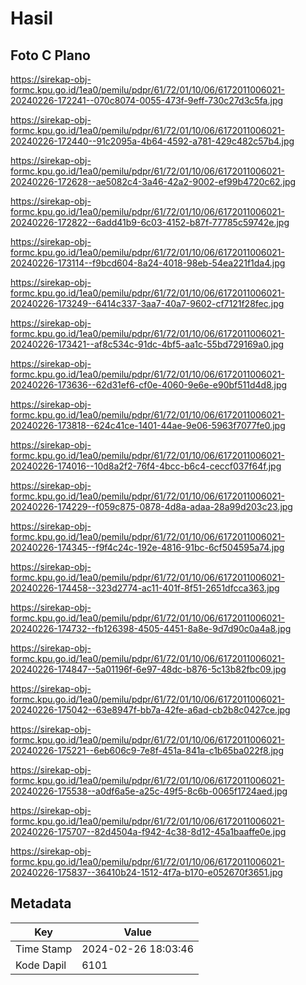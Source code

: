 # Hasil

## Foto C Plano

https://sirekap-obj-formc.kpu.go.id/1ea0/pemilu/pdpr/61/72/01/10/06/6172011006021-20240226-172241--070c8074-0055-473f-9eff-730c27d3c5fa.jpg

https://sirekap-obj-formc.kpu.go.id/1ea0/pemilu/pdpr/61/72/01/10/06/6172011006021-20240226-172440--91c2095a-4b64-4592-a781-429c482c57b4.jpg

https://sirekap-obj-formc.kpu.go.id/1ea0/pemilu/pdpr/61/72/01/10/06/6172011006021-20240226-172628--ae5082c4-3a46-42a2-9002-ef99b4720c62.jpg

https://sirekap-obj-formc.kpu.go.id/1ea0/pemilu/pdpr/61/72/01/10/06/6172011006021-20240226-172822--6add41b9-6c03-4152-b87f-77785c59742e.jpg

https://sirekap-obj-formc.kpu.go.id/1ea0/pemilu/pdpr/61/72/01/10/06/6172011006021-20240226-173114--f9bcd604-8a24-4018-98eb-54ea221f1da4.jpg

https://sirekap-obj-formc.kpu.go.id/1ea0/pemilu/pdpr/61/72/01/10/06/6172011006021-20240226-173249--6414c337-3aa7-40a7-9602-cf7121f28fec.jpg

https://sirekap-obj-formc.kpu.go.id/1ea0/pemilu/pdpr/61/72/01/10/06/6172011006021-20240226-173421--af8c534c-91dc-4bf5-aa1c-55bd729169a0.jpg

https://sirekap-obj-formc.kpu.go.id/1ea0/pemilu/pdpr/61/72/01/10/06/6172011006021-20240226-173636--62d31ef6-cf0e-4060-9e6e-e90bf511d4d8.jpg

https://sirekap-obj-formc.kpu.go.id/1ea0/pemilu/pdpr/61/72/01/10/06/6172011006021-20240226-173818--624c41ce-1401-44ae-9e06-5963f7077fe0.jpg

https://sirekap-obj-formc.kpu.go.id/1ea0/pemilu/pdpr/61/72/01/10/06/6172011006021-20240226-174016--10d8a2f2-76f4-4bcc-b6c4-ceccf037f64f.jpg

https://sirekap-obj-formc.kpu.go.id/1ea0/pemilu/pdpr/61/72/01/10/06/6172011006021-20240226-174229--f059c875-0878-4d8a-adaa-28a99d203c23.jpg

https://sirekap-obj-formc.kpu.go.id/1ea0/pemilu/pdpr/61/72/01/10/06/6172011006021-20240226-174345--f9f4c24c-192e-4816-91bc-6cf504595a74.jpg

https://sirekap-obj-formc.kpu.go.id/1ea0/pemilu/pdpr/61/72/01/10/06/6172011006021-20240226-174458--323d2774-ac11-401f-8f51-2651dfcca363.jpg

https://sirekap-obj-formc.kpu.go.id/1ea0/pemilu/pdpr/61/72/01/10/06/6172011006021-20240226-174732--fb126398-4505-4451-8a8e-9d7d90c0a4a8.jpg

https://sirekap-obj-formc.kpu.go.id/1ea0/pemilu/pdpr/61/72/01/10/06/6172011006021-20240226-174847--5a01196f-6e97-48dc-b876-5c13b82fbc09.jpg

https://sirekap-obj-formc.kpu.go.id/1ea0/pemilu/pdpr/61/72/01/10/06/6172011006021-20240226-175042--63e8947f-bb7a-42fe-a6ad-cb2b8c0427ce.jpg

https://sirekap-obj-formc.kpu.go.id/1ea0/pemilu/pdpr/61/72/01/10/06/6172011006021-20240226-175221--6eb606c9-7e8f-451a-841a-c1b65ba022f8.jpg

https://sirekap-obj-formc.kpu.go.id/1ea0/pemilu/pdpr/61/72/01/10/06/6172011006021-20240226-175538--a0df6a5e-a25c-49f5-8c6b-0065f1724aed.jpg

https://sirekap-obj-formc.kpu.go.id/1ea0/pemilu/pdpr/61/72/01/10/06/6172011006021-20240226-175707--82d4504a-f942-4c38-8d12-45a1baaffe0e.jpg

https://sirekap-obj-formc.kpu.go.id/1ea0/pemilu/pdpr/61/72/01/10/06/6172011006021-20240226-175837--36410b24-1512-4f7a-b170-e052670f3651.jpg


## Metadata

| Key        | Value               |
| ---------- | ------------------- |
| Time Stamp | 2024-02-26 18:03:46 |
| Kode Dapil | 6101                |



